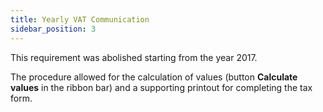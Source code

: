 ```yaml
---
title: Yearly VAT Communication
sidebar_position: 3
---
```


This requirement was abolished starting from the year 2017.

The procedure allowed for the calculation of values (button **Calculate values** in the ribbon bar) and a supporting printout for completing the tax form.